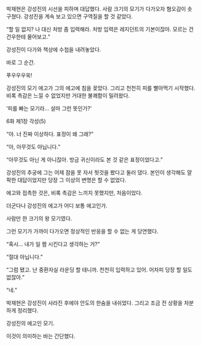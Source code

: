 박재현은 강성진의 시선을 피하며 대답했다. 사람 크기의 모기가 다가오자 혐오감이 솟구쳤다. 강성진을 계속 보고 있으면 구역질을 할 것 같았다.

“할 일 없지? 나 대신 처방 좀 입력해라. 처방 입력은 레지던트의 기본이잖아. 모르는 건 건우한테 물어보고.”

강성진이 다가와 책상에 수첩을 내려놓았다.

바로 그 순간.

푸우우우욱!

강성진의 모기 에고가 그의 에고에 침을 꽂았다. 그리고 천천히 피를 빨아먹기 시작했다. 비록 촉감은 느낄 수 없었지만 거대한 불쾌함이 밀려왔다.

‘피를 빠는 모기라… 설마 그런 뜻인가?’

6화 제1장 각성(5)

“야. 너 진짜 이상하다. 표정이 왜 그래?”

“아, 아무것도 아닙니다.”

“아무것도 아닌 게 아니잖아. 방금 귀신이라도 본 것 같은 표정이었다고.”

강성진의 추궁에 그는 어제 잠을 못 자서 헛것을 봤다고 둘러 댔다. 본인이 생각해도 얄팍한 대답이었지만 당장 그 이상의 변명은 할 수 없었다.

에고와 접촉한 것은, 비록 촉감은 느끼지 못했지만, 처음이었다.

더군다나 강성진의 에고가 어디 보통 에고인가.

사람만 한 크기의 왕 모기였다.

그런 모기가 가까이 다가오면 정상적인 반응을 할 수 없는 게 당연했다.

“혹시… 내가 일 짬 시킨다고 생각하는 거?”

“절대 아닙니다.”

“그럼 됐고. 난 중환자실 라운딩 할 테니까. 천천히 입력하고 있어. 어차피 당장 할 일도 없잖아.”

“네.”

박재현은 강성진이 사라진 후에야 안도의 한숨을 내쉬었다. 그리고 조금 전 상황을 차분하게 정리했다.

강성진의 에고인 모기.

이것이 의미하는 바는 간단했다.